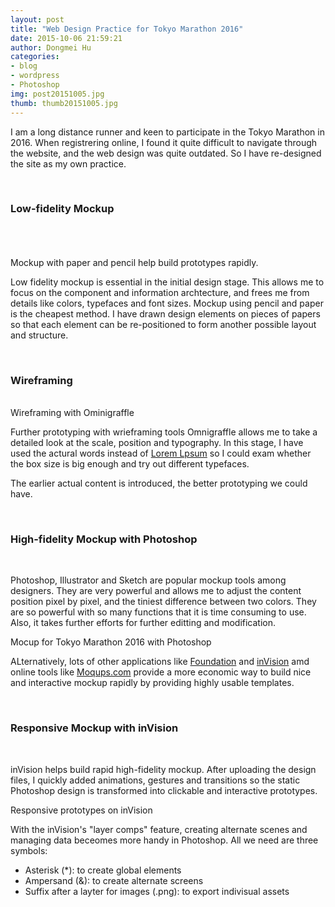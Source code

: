 ```yaml
---
layout: post
title: "Web Design Practice for Tokyo Marathon 2016"
date: 2015-10-06 21:59:21
author: Dongmei Hu
categories: 
- blog 
- wordpress
- Photoshop
img: post20151005.jpg
thumb: thumb20151005.jpg
---
```


I am a long distance runner and keen to participate in the Tokyo Marathon in 2016. When registrering online, I found it quite difficult to navigate through the website, and the web design was quite outdated. So I have re-designed the site as my own practice. <!--more-->

<br/>
<h3> Low-fidelity Mockup </h3>
<br/>

<div class="img_row">
	<img class="col one" src="{{ site.baseurl }}/assets/img/blog/2015-10-06/mockup01.jpg" alt="" title="example image"/>
	<img class="col one" src="{{ site.baseurl }}/assets/img/blog/2015-10-06/mockup02.jpg" alt="" title="example image"/>
	<img class="col one" src="{{ site.baseurl }}/assets/img/blog/2015-10-06/mockup03.jpg" alt="" title="example image"/>
</div>
<div class="img_row">
	<img class="col one" src="{{ site.baseurl }}/assets/img/blog/2015-10-06/mockup04.jpg" alt="" title="example image"/>
	<img class="col one" src="{{ site.baseurl }}/assets/img/blog/2015-10-06/mockup05.jpg" alt="" title="example image"/>
	<img class="col one" src="{{ site.baseurl }}/assets/img/blog/2015-10-06/mockup06.jpg" alt="" title="example image"/>
</div>
<div class="col three caption">
	Mockup with paper and pencil help build prototypes rapidly.
</div>

Low fidelity mockup is essential in the initial design stage. This allows me to focus on the component and information archtecture, and frees me from details like colors, typefaces and font sizes. Mockup using pencil and paper is the cheapest method. I have drawn design elements on pieces of papers so that each element can be re-positioned to form another possible layout and structure. 

<br/>
<h3> Wireframing </h3>
<br/>

<div>
	<img class="col three" src="{{ site.baseurl }}/assets/img/blog/2015-10-06/tokyo-marathon-wireframing.png" alt="" title="example image"/>
</div>
<div class="col three caption">
	Wireframing with Ominigraffle
</div>

Further prototyping with wrieframing tools Omnigraffle allows me to take a detailed look at the scale, position and typography. In this stage, I have used the actural words instead of <a href="http://www.lipsum.com/">Lorem Lpsum</a> so I could exam whether the box size is big enough and try out different typefaces. 

The earlier actual content is introduced, the better prototyping we could have.


&nbsp;
<h3> High-fidelity Mockup with Photoshop </h3>
<br/>

Photoshop, Illustrator and Sketch are popular mockup tools among designers. They are very powerful and allows me to adjust the content position pixel by pixel, and the tiniest difference between two colors. They are so powerful with so many functions that it is time consuming to use. Also, it takes further efforts for further editting and modification. 

<div>
	<img class="col three" src="{{ site.baseurl }}/assets/img/blog/2015-10-06/tokyo-marathon-web.jpg" alt="" title="example image"/>
</div>
<div class="col three caption">
	Mocup for Tokyo Marathon 2016 with Photoshop
</div>

ALternatively, lots of other applications like <a href="http://foundation.zurb.com/">Foundation</a> and <a href="http://www.invisionapp.com/">inVision</a> amd online tools like <a href="https://moqups.com/"> Moqups.com</a> provide a more economic way to build nice and interactive mockup rapidly by providing highly usable templates. 

&nbsp;
<h3> Responsive Mockup with inVision </h3>
<br/>

inVision helps build rapid high-fidelity mockup. After uploading the design files, I quickly added animations, gestures and transitions so the static Photoshop design is transformed into clickable and interactive prototypes.

<div>
	<img class="col three" src="{{ site.baseurl }}/assets/img/blog/2015-10-06/marathon-invision.png" alt="" title="example image"/>
</div>

<div class="col three caption">
	Responsive prototypes on inVision
</div>

With the inVision's "layer comps" feature, creating alternate scenes and managing data beceomes more handy in Photoshop. All we need are three symbols:

<ul>
	<li>Asterisk (*): to create global elements</li>
	<li>Ampersand (&): to create alternate screens</li>
	<li>Suffix after a layter for images (.png): to export indivisual assets</li>
</ul> 